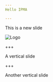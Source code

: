 ```yaml
---
Hello IPMA

---
```

This is a new slide

![Logo](http://www.silicon.fr/wp-content/uploads/2008/04/09/hpc4-370x297.jpg)

+++

A vertical slide

+++

Another vertical slide
